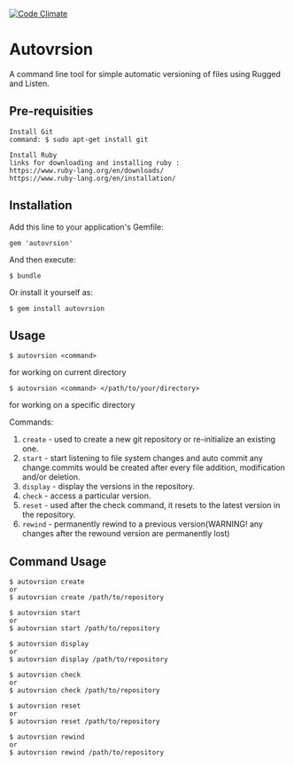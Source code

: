 [![Code Climate](https://codeclimate.com/github/shaunakpp/autovrsion/badges/gpa.svg)](https://codeclimate.com/github/shaunakpp/autovrsion)

# Autovrsion

A command line tool for simple automatic versioning of files using Rugged and Listen.

## Pre-requisities
    Install Git
    command: $ sudo apt-get install git
    
    Install Ruby
    links for downloading and installing ruby :
    https://www.ruby-lang.org/en/downloads/
    https://www.ruby-lang.org/en/installation/

## Installation

Add this line to your application's Gemfile:
~~~
gem 'autovrsion'
~~~
And then execute:
~~~
$ bundle
~~~
Or install it yourself as:

~~~
$ gem install autovrsion
~~~

## Usage

~~~
$ autovrsion <command>
~~~
for working on current directory

~~~
$ autovrsion <command> </path/to/your/directory>
~~~
for working on a specific directory

Commands:
1. `create` - used to create a new git repository or re-initialize an existing one.
2. `start` - start listening to file system changes and auto commit any change.commits would be created after every file addition, modification and/or deletion.
3. `display` - display the versions in the repository.
4. `check` - access a particular version.
5. `reset` - used after the check command, it resets to the latest version in the repository.
6. `rewind` - permanently rewind to a previous version(WARNING! any changes after the rewound version are permanently lost)

## Command Usage

    $ autovrsion create
    or
    $ autovrsion create /path/to/repository
    
    $ autovrsion start 
    or
    $ autovrsion start /path/to/repository
    
    $ autovrsion display
    or
    $ autovrsion display /path/to/repository
    
    $ autovrsion check
    or
    $ autovrsion check /path/to/repository 
    
    $ autovrsion reset
    or
    $ autovrsion reset /path/to/repository
    
    $ autovrsion rewind
    or
    $ autovrsion rewind /path/to/repository
